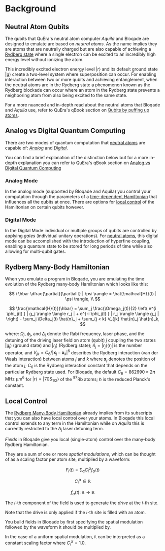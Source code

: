 # Background

## Neutral Atom Qubits

The qubits that QuEra's neutral atom computer *Aquila* and Bloqade are designed to emulate are based on *neutral atoms*. As the name implies they are atoms that are neutrally charged but are also capable of achieving a [Rydberg state](https://en.wikipedia.org/wiki/Rydberg_atom) where a single electron can be excited to an incredibly high energy level without ionizing the atom.

This incredibly excited electron energy level $|r\rangle$ and its default ground state $|g\rangle$ create a two-level system where superposition can occur. For enabling interaction between two or more qubits and achieving entanglement, when the neutral atoms are in the Rydberg state a phenomenon known as the Rydberg blockade can occur where an atom in the Rydberg state prevents a neighboring atom from also being excited to the same state.

For a more nuanced and in-depth read about the neutral atoms that Bloqade and *Aquila* use, refer to QuEra's qBook section on [Qubits by puffing up atoms](https://qbook.quera.com/learn/?course=6630211af30e7d0013c66147&file=6630211af30e7d0013c66149).

## Analog vs Digital Quantum Computing

There are two modes of quantum computation that [neutral atoms](#neutral-atom-qubits) are capable of: [*Analog*](#analog-mode) and [*Digital*](#digital-mode). 

You can find a brief explanation of the distinction below but for a more in-depth explanation you can refer to QuEra's qBook section on [Analog vs Digital Quantum Computing](https://qbook.quera.com/learn/?course=6630211af30e7d0013c66147&file=6630211af30e7d0013c6614a)

### Analog Mode

In the analog mode (supported by Bloqade and Aquila) you control your computation through the parameters of a [time-dependent Hamiltonian](#rydberg-many-body-hamiltonian) that influences all the qubits at once. There are options for [local control](#local-control) of the Hamiltonian on certain qubits however.


### Digital Mode

In the Digital Mode individual or multiple groups of qubits are controlled by applying *gates* (individual unitary operations). For [neutral atoms](#neutral-atom-qubits), this digital mode can be accomplished with the introduction of hyperfine coupling, enabling a quantum state to be stored for long periods of time while also allowing for multi-qubit gates.

## Rydberg Many-Body Hamiltonian

When you emulate a program in Bloqade, you are emulating the time evolution of the Rydberg many-body Hamiltonian which looks like this:

$$
i \hbar \dfrac{\partial}{\partial t} | \psi \rangle = \hat{\mathcal{H}}(t) | \psi \rangle,  \\
$$

$$
\frac{\mathcal{H}(t)}{\hbar} = \sum_j \frac{\Omega_j(t)}{2} \left( e^{i \phi_j(t) } | g_j \rangle  \langle r_j | + e^{-i \phi_j(t) } | r_j \rangle  \langle g_j | \right) - \sum_j \Delta_j(t) \hat{n}_j + \sum_{j < k} V_{jk} \hat{n}_j \hat{n}_k,
$$

where: $\Omega_j$, $\phi_j$, and $\Delta_j$ denote the Rabi frequency, laser phase, and the detuning of the driving laser field on atom (qubit) $j$ coupling the two states  $| g_j \rangle$ (ground state) and $| r_j \rangle$ (Rydberg state); $\hat{n}_j = |r_j\rangle \langle r_j|$ is the number operator, and $V_{jk} = C_6/|\mathbf{x}_j - \mathbf{x}_k|^6$ describes the Rydberg interaction (van der Waals interaction) between atoms $j$ and $k$ where $\mathbf{x}_j$ denotes the position of the atom $j$; $C_6$ is the Rydberg interaction constant that depends on the particular Rydberg state used. For Bloqade, the default $C_6 = 862690 \times 2\pi \text{ MHz μm}^6$ for $|r \rangle = \lvert 70S_{1/2} \rangle$ of the $^{87}$Rb atoms; $\hbar$ is the reduced Planck's constant.

## Local Control

The [Rydberg Many-Body Hamiltonian](#rydberg-many-body-hamiltonian) already implies from its subscripts that you can also have local control over your atoms. In Bloqade this local control extends to any term in the Hamiltonian while on *Aquila* this is currently restricted to the $\Delta_j$ laser detuning term.

*Fields* in Bloqade give you local (single-atom) control over the many-body Rydberg Hamiltonian.

They are a sum of one or more *spatial modulations*, which can be thought of as a scaling factor per atom site, multiplied by a waveform:

$$
F_{i}(t) = \sum_{\alpha} C_{i}^{\alpha}f_{\alpha}(t) 
$$

$$
C_{i}^{\alpha} \in \mathbb{R} 
$$

$$
f_{\alpha}(t) \colon \mathbb{R} \to \mathbb{R}
$$

The $i$-th component of the field is used to generate the *drive* at the $i$-th site.

Note that the drive is only applied if the $i$-th site is filled with an atom.

You build fields in Bloqade by first specifying the spatial modulation followed by the waveform
it should be multiplied by.

In the case of a uniform spatial modulation, it can be interpreted as 
a constant scaling factor where $C_{i}^{\alpha} = 1.0$.

